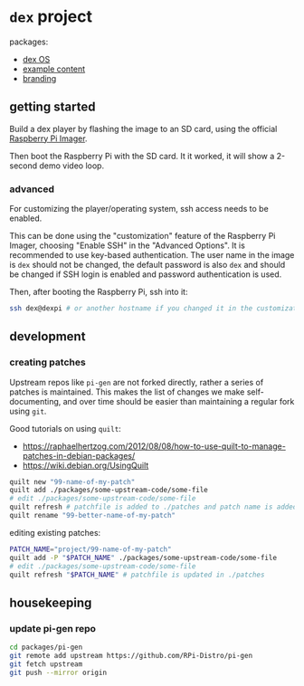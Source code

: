 # `dex` project

packages:

* [dex OS](./packages/dex-os/README.md)
* [example content](./packages/example-content/README.md)
* [branding](./packages/branding/README.md)

## getting started

Build a dex player by flashing the image to an SD card,
using the official [Raspberry Pi Imager](https://www.raspberrypi.org/software/).

Then boot the Raspberry Pi with the SD card.
It it worked, it will show a 2-second demo video loop.

### advanced

For customizing the player/operating system,
ssh access needs to be enabled.

This can be done using the "customization" feature of the Raspberry Pi Imager,
choosing "Enable SSH" in the "Advanced Options". It is recommended to use key-based authentication.
The user name in the image is `dex` should not be changed, the default password is also `dex` and should be changed if SSH login is enabled and password authentication is used.
  
Then, after booting the Raspberry Pi, ssh into it:
  
```sh
ssh dex@dexpi # or another hostname if you changed it in the customization
```

## development

### creating patches

Upstream repos like `pi-gen` are not forked directly,
rather a series of patches is maintained.
This makes the list of changes we make self-documenting,
and over time should be easier than maintaining a regular fork using `git`.

Good tutorials on using `quilt`:

* <https://raphaelhertzog.com/2012/08/08/how-to-use-quilt-to-manage-patches-in-debian-packages/>
* <https://wiki.debian.org/UsingQuilt>

```sh
quilt new "99-name-of-my-patch"
quilt add ./packages/some-upstream-code/some-file
# edit ./packages/some-upstream-code/some-file
quilt refresh # patchfile is added to ./patches and patch name is added to ./patches/series 
quilt rename "99-better-name-of-my-patch"
```

editing existing patches:

```sh
PATCH_NAME="project/99-name-of-my-patch"
quilt add -P "$PATCH_NAME" ./packages/some-upstream-code/some-file
# edit ./packages/some-upstream-code/some-file
quilt refresh "$PATCH_NAME" # patchfile is updated in ./patches
```

## housekeeping

### update pi-gen repo

```sh
cd packages/pi-gen
git remote add upstream https://github.com/RPi-Distro/pi-gen
git fetch upstream
git push --mirror origin
```
